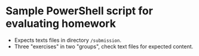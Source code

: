 # Sample PowerShell script for evaluating homework

- Expects texts files in directory `/submission`.
- Three "exercises" in two "groups", check text files for expected content.
